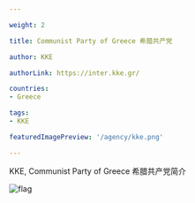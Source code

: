 ```yaml
---

weight: 2

title: Communist Party of Greece 希腊共产党

author: KKE

authorLink: https://inter.kke.gr/ 

countries: 
- Greece

tags: 
- KKE

featuredImagePreview: '/agency/kke.png'

---
```


KKE, Communist Party of Greece 希腊共产党简介 

<!--more-->

![flag](/agency/kke.png)
